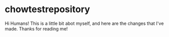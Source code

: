 # chowtestrepository

Hi Humans!
This is a little bit abot myself, and here are the changes that I've made.
Thanks for reading me! 
